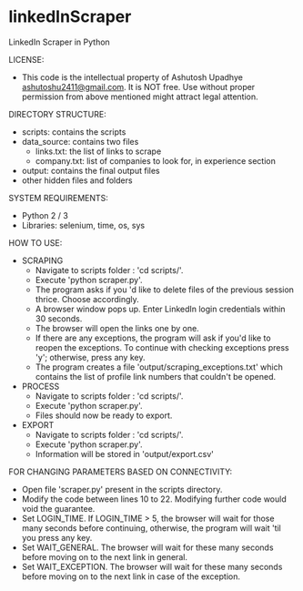 # linkedInScraper
LinkedIn Scraper in Python

LICENSE: 
  - This code is the intellectual property of Ashutosh Upadhye <ashutoshu2411@gmail.com>. It is NOT free. Use without proper permission from above mentioned might attract legal attention. 

DIRECTORY STRUCTURE:
  - scripts: contains the scripts
  - data_source: contains two files
    - links.txt: the list of links to scrape
    - company.txt: list of companies to look for, in experience section
  - output: contains the final output files 
  - other hidden files and folders

SYSTEM REQUIREMENTS:
  - Python 2 / 3
  - Libraries: selenium, time, os, sys

HOW TO USE:
  - SCRAPING
    - Navigate to scripts folder : 'cd scripts/'.
    - Execute 'python scraper.py'.
    - The program asks if you 'd like to delete files of the previous session thrice. Choose accordingly.
    - A browser window pops up. Enter LinkedIn login credentials within 30 seconds.
    - The browser will open the links one by one. 
    - If there are any exceptions, the program will ask if you'd like to reopen the exceptions. To continue with checking exceptions press 'y'; otherwise, press any key.
    - The program creates a file 'output/scraping_exceptions.txt' which contains the list of profile link numbers that couldn't be opened.
  - PROCESS
      - Navigate to scripts folder : 'cd scripts/'.
    - Execute 'python scraper.py'.
    - Files should now be ready to export.
  - EXPORT
      - Navigate to scripts folder : 'cd scripts/'.
    - Execute 'python scraper.py'.
    - Information will be stored in 'output/export.csv'

FOR CHANGING PARAMETERS BASED ON CONNECTIVITY: 
  - Open file 'scraper.py' present in the scripts directory. 
  - Modify the code between lines 10 to 22. Modifying further code would void the guarantee. 
  - Set LOGIN_TIME. If LOGIN_TIME > 5, the browser will wait for those many seconds before continuing, otherwise, the program will wait 'til you press any key. 
  - Set WAIT_GENERAL. The browser will wait for these many seconds before moving on to the next link in general. 
  - Set WAIT_EXCEPTION. The browser will wait for these many seconds before moving on to the next link in case of the exception. 